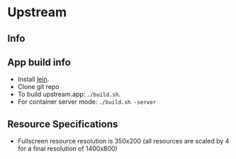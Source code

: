 # Upstream

## Info

## App build info
- Install [lein](https://leiningen.org/#install).
- Clone git repo
- To build upstream.app: ``` ./build.sh ```.
- For container server mode: ``` ./build.sh -server ```

## Resource Specifications
- Fullscreen resource resolution is 350x200 (all resources are scaled by 4 for a final resolution of 1400x800)
